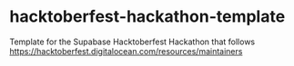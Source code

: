 # hacktoberfest-hackathon-template
Template for the Supabase Hacktoberfest Hackathon that follows https://hacktoberfest.digitalocean.com/resources/maintainers
